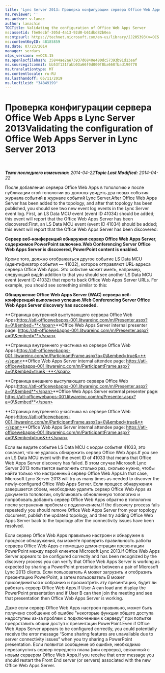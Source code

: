 ```yaml
---
title: 'Lync Server 2013: Проверка конфигурации сервера Office Web Apps'
ms.reviewer: ''
ms.author: v-lanac
author: lanachin
TOCTitle: Validating the configuration of Office Web Apps Server
ms:assetid: f6e8ecbf-305d-4a13-92d0-b61dbd82b0ea
ms:mtpsurl: https://technet.microsoft.com/en-us/library/JJ205393(v=OCS.15)
ms:contentKeyID: 48185859
ms.date: 07/23/2014
manager: serdars
mtps_version: v=OCS.15
ms.openlocfilehash: 35844ae2ae73937d6840e480dc57393b91d13eaf
ms.sourcegitcommit: bb53f131fabb03a66f0d000f8ba668fbad190778
ms.translationtype: MT
ms.contentlocale: ru-RU
ms.lasthandoff: 05/11/2019
ms.locfileid: "34849199"
---
```

<div data-xmlns="http://www.w3.org/1999/xhtml">

<div class="topic" data-xmlns="http://www.w3.org/1999/xhtml" data-msxsl="urn:schemas-microsoft-com:xslt" data-cs="http://msdn.microsoft.com/en-us/">

<div data-asp="http://msdn2.microsoft.com/asp">

# <a name="validating-the-configuration-of-office-web-apps-server-in-lync-server-2013"></a><span data-ttu-id="0418a-102">Проверка конфигурации сервера Office Web Apps в Lync Server 2013</span><span class="sxs-lookup"><span data-stu-id="0418a-102">Validating the configuration of Office Web Apps Server in Lync Server 2013</span></span>

</div>

<div id="mainSection">

<div id="mainBody">

<span> </span>

<span data-ttu-id="0418a-103">_**Тема последнего изменения:** 2014-04-22_</span><span class="sxs-lookup"><span data-stu-id="0418a-103">_**Topic Last Modified:** 2014-04-22_</span></span>

<span data-ttu-id="0418a-104">После добавления сервера Office Web Apps в топологию и после публикации этой топологии вы должны увидеть два новых события журнала событий в журнале событий Lync Server.</span><span class="sxs-lookup"><span data-stu-id="0418a-104">After Office Web Apps Server has been added to the topology, and after that topology has been published, you should see two new event log events in the Lync Server event log.</span></span> <span data-ttu-id="0418a-105">First, an LS Data MCU event (event ID 41034) should be added; this event will report that the Office Web Apps Server has been discovered:</span><span class="sxs-lookup"><span data-stu-id="0418a-105">First, an LS Data MCU event (event ID 41034) should be added; this event will report that the Office Web Apps Server has been discovered:</span></span>

<span data-ttu-id="0418a-106">**Сервер веб-конференций обнаружил сервер Office Web Apps Server, содержимое PowerPoint включено.**</span><span class="sxs-lookup"><span data-stu-id="0418a-106">**Web Conferencing Server Office Web Apps Server is discovered, PowerPoint content is enabled.**</span></span>

<span data-ttu-id="0418a-p102">Кроме того, должно отображаться другое событие LS Data MCU (идентификатор события — 41032), которое отправляют URL-адреса сервера Office Web Apps. Это событие может иметь, например, следующий вид:</span><span class="sxs-lookup"><span data-stu-id="0418a-p102">In addition to that you should see another LS Data MCU event (event ID 41032) that reports back Office Web Apps Server URLs. For example, you should see something similar to this:</span></span>

<span data-ttu-id="0418a-109">**Обнаружение Office Web Apps Server (WAC) сервера веб-конференций выполнено успешно.**</span><span class="sxs-lookup"><span data-stu-id="0418a-109">**Web Conferencing Server Office Web Apps Server discovery has succeeded.**</span></span>

<span data-ttu-id="0418a-110">**Страница внутренней выступающего сервера Office Web Apps:https://atl-officewebapps-001.litwareinc.com/m/Presenter.aspx?a=0\&embed=**</span><span class="sxs-lookup"><span data-stu-id="0418a-110">**Office Web Apps Server internal presenter page: https://atl-officewebapps-001.litwareinc.com/m/Presenter.aspx?a=0\&embed=**</span></span>

<span data-ttu-id="0418a-111">**Страница внутреннего участника на сервере Office Web Apps:https://atl-officewebapps-001.litwareinc.com/m/ParticipantFrame.aspx?a=0\&embed=true&=**</span><span class="sxs-lookup"><span data-stu-id="0418a-111">**Office Web Apps Server internal attendee page: https://atl-officewebapps-001.litwareinc.com/m/ParticipantFrame.aspx?a=0\&embed=true&=**</span></span>

<span data-ttu-id="0418a-112">**Страница внешнего выступающего сервера Office Web Apps:https://atl-officewebapps-001.litwareinc.com/m/Presenter.aspx?a=0\&embed**</span><span class="sxs-lookup"><span data-stu-id="0418a-112">**Office Web Apps Server external presenter page: https://atl-officewebapps-001.litwareinc.com/m/Presenter.aspx?a=0\&embed**</span></span>

<span data-ttu-id="0418a-113">**Страница внутреннего участника на сервере Office Web Apps:https://atl-officewebapps-001.litwareinc.com/m/ParticipantFrame.aspx?a=0\&embed=true&**</span><span class="sxs-lookup"><span data-stu-id="0418a-113">**Office Web Apps Server internal attendee page: https://atl-officewebapps-001.litwareinc.com/m/ParticipantFrame.aspx?a=0\&embed=true&**</span></span>

<span data-ttu-id="0418a-114">Если вы видите событие LS Data MCU с кодом события 41033, это означает, что не удалось обнаружить сервер Office Web Apps.</span><span class="sxs-lookup"><span data-stu-id="0418a-114">If you see an LS Data MCU event with the event ID of 41033 that means that Office Web Apps Server discovery has failed.</span></span> <span data-ttu-id="0418a-115">В этом случае Microsoft Lync Server 2013 попытается выполнить столько раз, сколько нужно, чтобы найти только что настроенный сервер Office Web Apps.</span><span class="sxs-lookup"><span data-stu-id="0418a-115">In that case, Microsoft Lync Server 2013 will try as many times as needed to discover the newly-configured Office Web Apps Server.</span></span> <span data-ttu-id="0418a-116">Если процесс обнаружения завершается сбоем, необходимо удалить сервер Office Web Apps из документа топологии, опубликовать обновленную топологию и попробовать добавить сервер Office Web Apps обратно в топологию после устранения проблем с подключением.</span><span class="sxs-lookup"><span data-stu-id="0418a-116">If the discovery process fails repeatedly you should remove Office Web Apps Server from your topology document, publish the updated topology, and then try adding Office Web Apps Server back to the topology after the connectivity issues have been resolved.</span></span>

<span data-ttu-id="0418a-117">Если сервер Office Web Apps правильно настроен и обнаружен в процессе обнаружения, вы можете проверить правильность работы сервера Office Web Apps с помощью демонстрации презентации PowerPoint между парой клиентов Microsoft Lync 2013.</span><span class="sxs-lookup"><span data-stu-id="0418a-117">If Office Web Apps Server appears to be configured correctly and has been recognized by the discovery process you can verify that Office Web Apps Server is working as expected by sharing a PowerPoint presentation between a pair of Microsoft Lync 2013 clients.</span></span> <span data-ttu-id="0418a-118">Если пользователь A может загрузить и отобразить презентацию PowerPoint, а затем пользователь B может присоединиться к собранию и просмотреть эту презентацию, будет ли работать сервер Office Web Apps.</span><span class="sxs-lookup"><span data-stu-id="0418a-118">If User A can load and display the PowerPoint presentation and if User B can then join the meeting and see that presentation then Office Web Apps Server is working.</span></span>

<span data-ttu-id="0418a-119">Даже если сервер Office Web Apps настроен правильно, может быть получено сообщение об ошибке "некоторые функции общего доступа недоступны из-за проблем с подключением к серверу" при попытке предоставить общий доступ к презентации PowerPoint.</span><span class="sxs-lookup"><span data-stu-id="0418a-119">Even if Office Web Apps Server appears to be configured correctly, you could potentially receive the error message “Some sharing features are unavailable due to server connectivity issues” when you try sharing a PowerPoint presentation.</span></span> <span data-ttu-id="0418a-120">Если появится сообщение об ошибке, необходимо перезапустить сервер переднего плана (или серверы), связанный с новым сервером Office Web Apps.</span><span class="sxs-lookup"><span data-stu-id="0418a-120">If you receive that error message you should restart the Front End server (or servers) associated with the new Office Web Apps Server.</span></span>

</div>

<span> </span>

</div>

</div>

</div>

